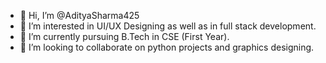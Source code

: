 - 👋 Hi, I’m @AdityaSharma425
- 👀 I’m interested in UI/UX Designing as well as in full stack development.
- 🌱 I’m currently pursuing B.Tech in CSE (First Year).
- 💞️ I’m looking to collaborate on python projects and graphics designing.

<!---
AdityaSharma425/AdityaSharma425 is a ✨ special ✨ repository because its `README.md` (this file) appears on your GitHub profile.
You can click the Preview link to take a look at your changes.
--->
